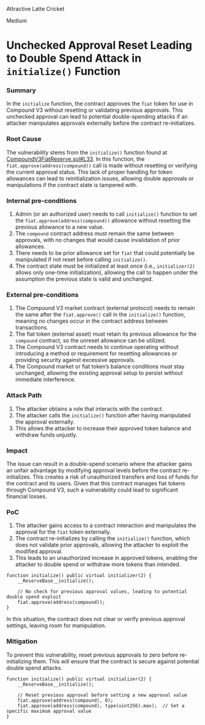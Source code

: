 Attractive Latte Cricket

Medium

# Unchecked Approval Reset Leading to Double Spend Attack in `initialize()` Function

### Summary

In the `initialize` function, the contract approves the `fiat` token for use in Compound V3 without resetting or validating previous approvals. This unchecked approval can lead to potential double-spending attacks if an attacker manipulates approvals externally before the contract re-initializes.

### Root Cause

The vulnerability stems from the `initialize()` function found at [CompoundV3FiatReserve.sol#L33](https://github.com/sherlock-audit/2024-08-perennial-v2-update-3/blob/main/emptyset-mono/packages/emptyset-reserve/contracts/reserve/strategy/CompoundV3FiatReserve.sol#L33). In this function, the `fiat.approve(address(compound))` call is made without resetting or verifying the current approval status. This lack of proper handling for token allowances can lead to reinitialization issues, allowing double approvals or manipulations if the contract state is tampered with.

### Internal pre-conditions

1. Admin (or an authorized user) needs to call `initialize()` function to set the `fiat.approve(address(compound))` allowance without resetting the previous allowance to a new value.
2. The `compound` contract address must remain the same between approvals, with no changes that would cause invalidation of prior allowances.
3. There needs to be prior allowance set for `fiat` that could potentially be manipulated if not reset before calling `initialize()`.
4. The contract state must be initialized at least once (i.e., `initializer(2)` allows only one-time initialization), allowing the call to happen under the assumption the previous state is valid and unchanged.

### External pre-conditions

1. The Compound V3 market contract (external protocol) needs to remain the same after the `fiat.approve()` call in the `initialize()` function, meaning no changes occur in the contract address between transactions.
2. The fiat token (external asset) must retain its previous allowance for the `compound` contract, so the unreset allowance can be utilized.
3. The Compound V3 contract needs to continue operating without introducing a method or requirement for resetting allowances or providing security against excessive approvals.
4. The Compound market or fiat token’s balance conditions must stay unchanged, allowing the existing approval setup to persist without immediate interference.

### Attack Path

1. The attacker obtains a role that interacts with the contract.
2. The attacker calls the `initialize()` function after having manipulated the approval externally.
3. This allows the attacker to increase their approved token balance and withdraw funds unjustly.

### Impact

The issue can result in a double-spend scenario where the attacker gains an unfair advantage by modifying approval levels before the contract re-initializes. This creates a risk of unauthorized transfers and loss of funds for the contract and its users. Given that this contract manages fiat tokens through Compound V3, such a vulnerability could lead to significant financial losses.

### PoC

1. The attacker gains access to a contract interaction and manipulates the approval for the `fiat` token externally.
2. The contract re-initializes by calling the `initialize()` function, which does not validate prior approvals, allowing the attacker to exploit the modified approval.
3. This leads to an unauthorized increase in approved tokens, enabling the attacker to double spend or withdraw more tokens than intended.
```solidity
function initialize() public virtual initializer(2) {
    __ReserveBase__initialize();

    // No check for previous approval values, leading to potential double spend exploit
    fiat.approve(address(compound));  
}
```
In this situation, the contract does not clear or verify previous approval settings, leaving room for manipulation.


### Mitigation

To prevent this vulnerability, reset previous approvals to zero before re-initializing them. This will ensure that the contract is secure against potential double spend attacks.
```solidity
function initialize() public virtual initializer(2) {
    __ReserveBase__initialize();

    // Reset previous approval before setting a new approval value
    fiat.approve(address(compound), 0);
    fiat.approve(address(compound), type(uint256).max);  // Set a specific maximum approval value
}
```